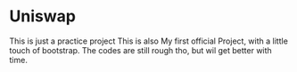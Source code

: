 # Uniswap
 This is just a practice project
This is also My first official Project, with a little touch of bootstrap.
The codes are still rough tho, but wil get better with time.
